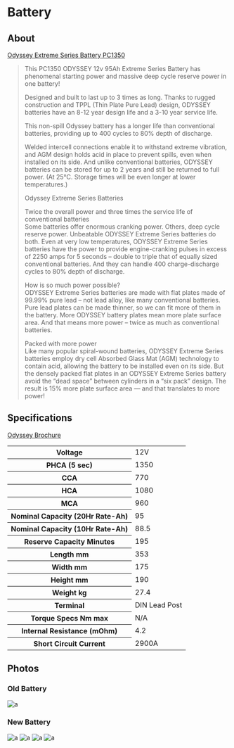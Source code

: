 # Battery

## About

[Odyssey Extreme Series Battery PC1350](https://www.enersys.com/en-gb/products/batteries/odyssey/odyssey-extreme/)

> This PC1350 ODYSSEY 12v 95Ah Extreme Series Battery has phenomenal starting power and massive deep cycle reserve power in one battery!
>
> Designed and built to last up to 3 times as long. Thanks to rugged construction and TPPL (Thin Plate Pure Lead) design, ODYSSEY batteries have an 8-12 year design life and a 3-10 year service life.
>
> This non-spill Odyssey battery has a longer life than conventional batteries, providing up to 400 cycles to 80% depth of discharge.
>
> Welded intercell connections enable it to withstand extreme vibration, and AGM design holds acid in place to prevent spills, even when installed on its side. And unlike conventional batteries, ODYSSEY batteries can be stored for up to 2 years and still be returned to full power. (At 25°C. Storage times will be even longer at lower temperatures.)
>
> Odyssey Extreme Series Batteries
>
> Twice the overall power and three times the service life of conventional batteries \
> Some batteries offer enormous cranking power. Others, deep cycle reserve power. Unbeatable ODYSSEY Extreme Series batteries do both. Even at very low temperatures, ODYSSEY Extreme Series batteries have the power to provide engine-cranking pulses in excess of 2250 amps for 5 seconds – double to triple that of equally sized conventional batteries. And they can handle 400 charge-discharge cycles to 80% depth of discharge.
>
> How is so much power possible? \
> ODYSSEY Extreme Series batteries are made with flat plates made of 99.99% pure lead – not lead alloy, like many conventional batteries. Pure lead plates can be made thinner, so we can fit more of them in the battery. More ODYSSEY battery plates mean more plate surface area. And that means more power – twice as much as conventional batteries.
>
> Packed with more power \
> Like many popular spiral-wound batteries, ODYSSEY Extreme Series batteries employ dry cell Absorbed Glass Mat (AGM) technology to contain acid, allowing the battery to be installed even on its side. But the densely packed flat plates in an ODYSSEY Extreme Series battery avoid the “dead space” between cylinders in a “six pack” design. The result is 15% more plate surface area — and that translates to more power!

## Specifications

[Odyssey Brochure](https://github.com/CumpsD/second-brain/raw/main/assets/ram/battery/Odyssey.pdf)

<table>
  <tr>
    <th>Voltage</th>
    <td>12V</td>
  </tr>
  <tr>
    <th>PHCA (5 sec)</th>
    <td>1350</td>
  </tr>
  <tr>
    <th>CCA</th>
    <td>770</td>
  </tr>
  <tr>
    <th>HCA</th>
    <td>1080</td>
  </tr>
  <tr>
    <th>MCA</th>
    <td>960</td>
  </tr>
  <tr>
    <th>Nominal Capacity (20Hr Rate-Ah)</th>
    <td>95</td>
  </tr>
  <tr>
    <th>Nominal Capacity (10Hr Rate-Ah)</th>
    <td>88.5</td>
  </tr>
  <tr>
    <th>Reserve Capacity Minutes</th>
    <td>195</td>
  </tr>
  <tr>
    <th>Length mm</th>
    <td>353</td>
  </tr>
  <tr>
    <th>Width mm</th>
    <td>175</td>
  </tr>
  <tr>
    <th>Height mm</th>
    <td>190</td>
  </tr>
  <tr>
    <th>Weight kg</th>
    <td>27.4</td>
  </tr>
  <tr>
    <th>Terminal</th>
    <td>DIN Lead Post</td>
  </tr>
  <tr>
    <th>Torque Specs Nm max</th>
    <td>N/A</td>
  </tr>
  <tr>
    <th>Internal Resistance (mOhm)</th>
    <td>4.2</td>
  </tr>
  <tr>
    <th>Short Circuit Current</th>
    <td>2900A</td>
  </tr>
</table>

## Photos

### Old Battery

![a](https://github.com/CumpsD/second-brain/raw/main/assets/ram/battery/old-battery.jpg "a")

### New Battery

![a](https://github.com/CumpsD/second-brain/raw/main/assets/ram/battery/battery-1.jpg "a")
![a](https://github.com/CumpsD/second-brain/raw/main/assets/ram/battery/battery-2.jpg "a")
![a](https://github.com/CumpsD/second-brain/raw/main/assets/ram/battery/battery-3.jpg "a")
![a](https://github.com/CumpsD/second-brain/raw/main/assets/ram/battery/battery-4.jpg "a")
